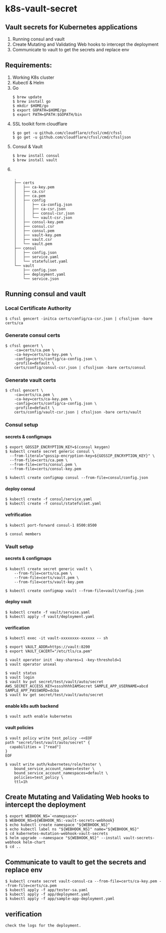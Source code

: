 # k8s-vault-secret
## Vault secrets for Kubernetes applications

1. Running consul and vault
2. Create Mutating and Validating Web hooks to intercept the deployment
3. Communicate to vault to get the secrets and replace env

## Requirements:
1. Working K8s cluster
2. Kubectl & Helm
3. Go 
    ```
    $ brew update
    $ brew install go
    $ mkdir $HOME/go
    $ export GOPATH=$HOME/go
    $ export PATH=$PATH:$GOPATH/bin
    ```
4. SSL toolkit form cloudflare
    ```
    $ go get -u github.com/cloudflare/cfssl/cmd/cfssl
    $ go get -u github.com/cloudflare/cfssl/cmd/cfssljson
    ```
5. Consul & Vault
    ```
    $ brew install consul
    $ brew install vault
    ```
6. 
```
    .
    ├── certs
    │   ├── ca-key.pem
    │   ├── ca.csr
    │   ├── ca.pem
    │   ├── config
    │   │   ├── ca-config.json
    │   │   ├── ca-csr.json
    │   │   ├── consul-csr.json
    │   │   └── vault-csr.json
    │   ├── consul-key.pem
    │   ├── consul.csr
    │   ├── consul.pem
    │   ├── vault-key.pem
    │   ├── vault.csr
    │   └── vault.pem
    ├── consul
    │   ├── config.json
    │   ├── service.yaml
    │   └── statefulset.yaml
    └── vault
        ├── config.json
        ├── deployment.yaml
        └── service.json
```

## Running consul and vault

### Local Certificate Authority
```
$ cfssl gencert -initca certs/config/ca-csr.json | cfssljson -bare certs/ca
```

### Generate consul certs
```
$ cfssl gencert \
    -ca=certs/ca.pem \
    -ca-key=certs/ca-key.pem \
    -config=certs/config/ca-config.json \
    -profile=default \
    certs/config/consul-csr.json | cfssljson -bare certs/consul
```

### Generate vault certs
```
$ cfssl gencert \
    -ca=certs/ca.pem \
    -ca-key=certs/ca-key.pem \
    -config=certs/config/ca-config.json \
    -profile=default \
    certs/config/vault-csr.json | cfssljson -bare certs/vault
```

### Consul setup
#### secrets & configmaps
```
$ export GOSSIP_ENCRYPTION_KEY=$(consul keygen)
$ kubectl create secret generic consul \
  --from-literal="gossip-encryption-key=${GOSSIP_ENCRYPTION_KEY}" \
  --from-file=certs/ca.pem \
  --from-file=certs/consul.pem \
  --from-file=certs/consul-key.pem

$ kubectl create configmap consul --from-file=consul/config.json
```

#### deploy consul
```
$ kubectl create -f consul/service.yaml
$ kubectl create -f consul/statefulset.yaml
```
#### vefrification
```
$ kubectl port-forward consul-1 8500:8500

$ consul members
```

### Vault setup
#### secrets & configmaps
```
$ kubectl create secret generic vault \
    --from-file=certs/ca.pem \
    --from-file=certs/vault.pem \
    --from-file=certs/vault-key.pem

$ kubectl create configmap vault --from-file=vault/config.json
```

#### deploy vault
```
$ kubectl create -f vault/service.yaml
$ kubectl apply -f vault/deployment.yaml
```

#### verification
```
$ kubectl exec -it vault-xxxxxxxx-xxxxxx -- sh

$ export VAULT_ADDR=https://vault:8200
$ export VAULT_CACERT="/etc/tls/ca.pem"

$ vault operator init -key-shares=1 -key-threshold=1
$ vault operator unseal

$ vault status
$ vault login
$ vault kv put secret/test/vault/auto/secret AWS_SECRET_ACCESS_KEY=sssshhhhIAMSecret SAMPLE_APP_USERNAME=abcd SAMPLE_APP_PASSWORD=dcba
$ vault kv get secret/test/vault/auto/secret
```

#### enable k8s auth backend
```
$ vault auth enable kubernetes
```
#### vault policies
```
$ vault policy write test_policy -<<EOF
path "secret/test/vault/auto/secret" {
  capabilities = ["read"]
}
EOF

$ vault write auth/kubernetes/role/tester \
    bound_service_account_names=tester \
    bound_service_account_namespaces=default \
    policies=test_policy \
    ttl=1h
```

## Create Mutating and Validating Web hooks to intercept the deployment

```
$ export WEBHOOK_NS=`<namepsace>`
$ WEBHOOK_NS=${WEBHOOK_NS:-vault-secrets-webhook}
$ echo kubectl create namespace "${WEBHOOK_NS}"
$ echo kubectl label ns "${WEBHOOK_NS}" name="${WEBHOOK_NS}"
$ cd kubernetes-mutation-webhook-vault-secrets
$ helm upgrade --namespace "${WEBHOOK_NS}" --install vault-secrets-webhook helm-chart
$ cd ..
```

## Communicate to vault to get the secrets and replace env
```
$ kubectl create secret vault-consul-ca --from-file=certs/ca-key.pem --from-file=certs/ca.pem
$ kubectl apply -f app/tester-sa.yaml
$ kubectl apply -f app/deployment.yaml
$ kubectl apply -f app/sample-app-deployment.yaml
```

## verification
```
check the logs for the deployment.
```